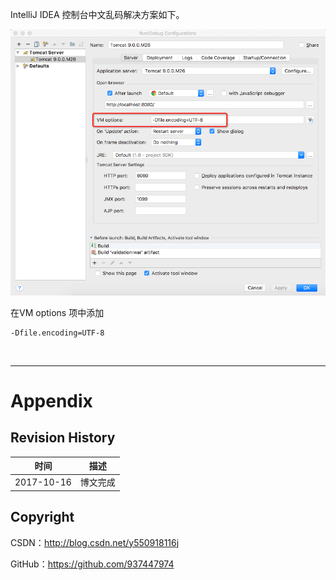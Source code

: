 IntelliJ IDEA 控制台中文乱码解决方案如下。

![](https://raw.githubusercontent.com/937447974/Blog/master/Resources/2017101601.png)

在VM options 项中添加

```
-Dfile.encoding=UTF-8
```

&#160;

----------

# Appendix

## Revision History

| 时间 | 描述 |
| ---- | ---- |
| 2017-10-16 | 博文完成 |

## Copyright

CSDN：http://blog.csdn.net/y550918116j

GitHub：https://github.com/937447974